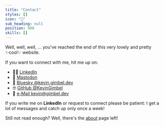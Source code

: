 ```yaml
---
title: "Contact"
styles: []
icon: "💌"
sub_heading: null
position: 900
skills: []
---
```


Well, well, well, ... you've reached the end of this very lovely and pretty ✨cool✨ website.

If you want to connect with me, hit me up on:
- 🧑‍💼 [LinkedIn](https://www.linkedin.com/in/kevingimbel/)
- 🐘 <a rel="me" href="https://fosstodon.org/@KevinGimbel">Mastodon</a>
- 🦋 [Bluesky @kevin.gimbel.dev](https://bsky.app/profile/kevin.gimbel.dev)
- 🤓 [GitHub @KevinGimbel](https://github.com/KevinGimbel)
- 💖 [e-Mail kevin@gimbel.dev](mailto:kevin@gimbel.dev)

If you write me on __LinkedIn__ or request to connect please be patient: I get a lot of messages and catch up only once a week!

Still not read enough? Well, there's the [about](/about/) page left!
